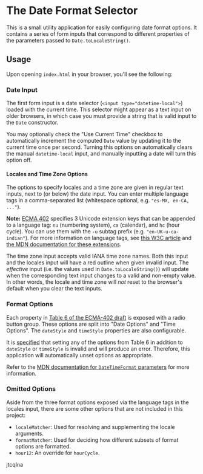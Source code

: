 # The Date Format Selector

This is a small utility application for easily configuring date format options.
It contains a series of form inputs that correspond to different properties of
the parameters passed to `Date.toLocaleString()`.

## Usage

Upon opening `index.html` in your browser, you'll see the following:

### Date Input

The first form input is a date selector (`<input type="datetime-local">`) loaded
with the current time. This selector might appear as a text input on older
browsers, in which case you must provide a string that is valid input to the
`Date` constructor.

You may optionally check the "Use Current Time" checkbox to automatically
increment the computed `Date` value by updating it to the current time once per
second. Turning this options on automatically clears the manual `datetime-local`
input, and manually inputting a date will turn this option off.

#### Locales and Time Zone Options

The options to specify locales and a time zone are given in regular text inputs,
next to (or below) the date input. You can enter multiple language tags in a
comma-separated list (whitespace optional, e.g. `"es-MX, en-CA, ..."`).

**Note:**
[ECMA 402](https://tc39.es/ecma402/#sec-intl.datetimeformat-internal-slots)
specifies 3 Unicode extension keys that can be appended to a language tag: `nu`
(numbering system), `ca` (calendar), and `hc` (hour cycle). You can use them
with the `-u` subtag prefix (e.g. `"en-UK-u-ca-indian"`). For more information
on language tags, see
[this W3C article](https://www.w3.org/International/articles/language-tags/#rfc)
and
[the MDN documentation for these extensions](https://developer.mozilla.org/en-US/docs/Web/JavaScript/Reference/Global_Objects/Intl/DateTimeFormat/DateTimeFormat#parameters).

The time zone input accepts valid IANA time zone names. Both this input and the
locales input will have a red outline when given invalid input. The _effective_
input (i.e. the values used in `Date.toLocaleString()`) will update when the
corresponding text input changes to a valid and non-empty value. In other words,
the locale and time zone will _not_ reset to the browser's default when you
clear the text inputs.

### Format Options

Each property in
[Table 6 of the ECMA-402 draft](https://tc39.es/ecma402/#table-datetimeformat-components)
is exposed with a radio button group. These options are split into "Date
Options" and "Time Options". The `dateStyle` and `timeStyle` properties are also
configurable.

It is [specified](https://tc39.es/ecma402/#sec-initializedatetimeformat) that
setting any of the options from Table 6 in addition to `dateStyle` or
`timeStyle` is invalid and will produce an error. Therefore, this application
will automatically unset options as appropriate.

Refer to the
[MDN documentation for `DateTimeFormat` parameters](https://developer.mozilla.org/en-US/docs/Web/JavaScript/Reference/Global_Objects/Intl/DateTimeFormat/DateTimeFormat#parameters)
for more information.

### Omitted Options

Aside from the three format options exposed via the language tags in the locales
input, there are some other options that are not included in this project:

- `localeMatcher`: Used for resolving and supplementing the locale arguments.
- `formatMatcher`: Used for deciding how different subsets of format options are
  formatted.
- `hour12`: An override for `hourCycle`.

jtcqlna
